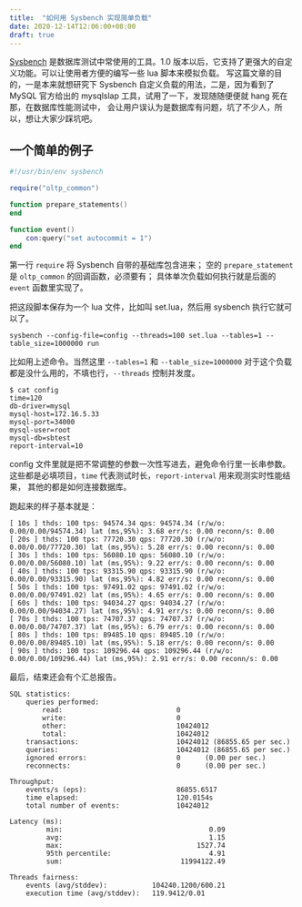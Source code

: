 ```yaml
---
title:  "如何用 Sysbench 实现简单负载"
date: 2020-12-14T12:06:00+08:00
draft: true
---
```


[Sysbench](https://github.com/akopytov/sysbench) 是数据库测试中常使用的工具。1.0 版本以后，它支持了更强大的自定义功能。可以让使用者方便的编写一些 lua 脚本来模拟负载。
写这篇文章的目的，一是本来就想研究下 Sysbench 自定义负载的用法，二是，因为看到了 MySQL 官方给出的 mysqlslap 工具，试用了一下，发现随随便便就 hang 死在那，在数据库性能测试中，
会让用户误认为是数据库有问题，坑了不少人，所以，想让大家少踩坑吧。

## 一个简单的例子

```lua
#!/usr/bin/env sysbench

require("oltp_common")

function prepare_statements()
end

function event()
    con:query("set autocommit = 1")
end
```

第一行 `require` 将 Sysbench 自带的基础库包含进来；
空的 `prepare_statement` 是 `oltp_common` 的回调函数，必须要有；
具体单次负载如何执行就是后面的 `event` 函数里实现了。

把这段脚本保存为一个 lua 文件，比如叫 set.lua，然后用 sysbench 执行它就可以了。

```shell
sysbench --config-file=config --threads=100 set.lua --tables=1 --table_size=1000000 run
```

比如用上述命令。当然这里 `--tables=1` 和 `--table_size=1000000` 对于这个负载都是没什么用的，不填也行，`--threads` 控制并发度。

```shell
$ cat config
time=120
db-driver=mysql
mysql-host=172.16.5.33
mysql-port=34000
mysql-user=root
mysql-db=sbtest
report-interval=10
```

config 文件里就是把不常调整的参数一次性写进去，避免命令行里一长串参数。这些都是必填项目，`time` 代表测试时长，`report-interval` 用来观测实时性能结果，
其他的都是如何连接数据库。

跑起来的样子基本就是：

```text
[ 10s ] thds: 100 tps: 94574.34 qps: 94574.34 (r/w/o: 0.00/0.00/94574.34) lat (ms,95%): 3.68 err/s: 0.00 reconn/s: 0.00
[ 20s ] thds: 100 tps: 77720.30 qps: 77720.30 (r/w/o: 0.00/0.00/77720.30) lat (ms,95%): 5.28 err/s: 0.00 reconn/s: 0.00
[ 30s ] thds: 100 tps: 56080.10 qps: 56080.10 (r/w/o: 0.00/0.00/56080.10) lat (ms,95%): 9.22 err/s: 0.00 reconn/s: 0.00
[ 40s ] thds: 100 tps: 93315.90 qps: 93315.90 (r/w/o: 0.00/0.00/93315.90) lat (ms,95%): 4.82 err/s: 0.00 reconn/s: 0.00
[ 50s ] thds: 100 tps: 97491.02 qps: 97491.02 (r/w/o: 0.00/0.00/97491.02) lat (ms,95%): 4.65 err/s: 0.00 reconn/s: 0.00
[ 60s ] thds: 100 tps: 94034.27 qps: 94034.27 (r/w/o: 0.00/0.00/94034.27) lat (ms,95%): 4.91 err/s: 0.00 reconn/s: 0.00
[ 70s ] thds: 100 tps: 74707.37 qps: 74707.37 (r/w/o: 0.00/0.00/74707.37) lat (ms,95%): 6.79 err/s: 0.00 reconn/s: 0.00
[ 80s ] thds: 100 tps: 89485.10 qps: 89485.10 (r/w/o: 0.00/0.00/89485.10) lat (ms,95%): 5.18 err/s: 0.00 reconn/s: 0.00
[ 90s ] thds: 100 tps: 109296.44 qps: 109296.44 (r/w/o: 0.00/0.00/109296.44) lat (ms,95%): 2.91 err/s: 0.00 reconn/s: 0.00
```

最后，结束还会有个汇总报告。

```text
SQL statistics:
    queries performed:
        read:                            0
        write:                           0
        other:                           10424012
        total:                           10424012
    transactions:                        10424012 (86855.65 per sec.)
    queries:                             10424012 (86855.65 per sec.)
    ignored errors:                      0      (0.00 per sec.)
    reconnects:                          0      (0.00 per sec.)

Throughput:
    events/s (eps):                      86855.6517
    time elapsed:                        120.0154s
    total number of events:              10424012

Latency (ms):
         min:                                    0.09
         avg:                                    1.15
         max:                                 1527.74
         95th percentile:                        4.91
         sum:                             11994122.49

Threads fairness:
    events (avg/stddev):           104240.1200/600.21
    execution time (avg/stddev):   119.9412/0.01
```
